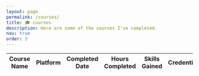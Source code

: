 ```yaml
---
layout: page
permalink: /courses/
title: 🎓 courses
description: Here are some of the courses I've completed.
nav: true
order: 3
---
```


<table
  data-click-to-select="false"
  data-height="780"
  data-pagination="true"
  data-search="true"
  data-toggle="table"
  data-url="{{ '/assets/json/courses.json' | relative_url }}">
  <thead>
    <tr>
      <th data-field="name" data-halign="left" data-align="left" data-sortable="true">Course Name</th>
      <th data-field="platform" data-halign="left" data-align="left" data-sortable="true">Platform</th>
      <th data-field="date" data-halign="left" data-align="left" data-sortable="true">Completed Date</th>
      <th data-field="hours" data-halign="right" data-align="right" data-sortable="true">Hours Completed</th>
      <th data-field="skills" data-halign="left" data-align="left" data-sortable="true">Skills Gained</th>
      <th data-field="credential" data-halign="left" data-align="left" data-sortable="true">Credential</th>
      <th data-field="certificate" data-halign="left" data-align="left" data-sortable="true">Certificate</th>
    </tr>
  </thead>
</table>
